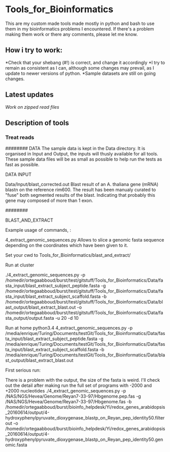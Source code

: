 # Tools_for_Bioinformatics
This are my custom made tools made mostly in python and bash to use them in my bioinformatics problems I encountered.
If there's a problem making them work or there any comments, please let me know.

## How i try to work:
*Check that your shebang (#!) is correct, and change it accordingly
*I try to remain as consistent as I can, although some changes may prevail, as I update to newer versions of python.
*Sample datasets are still on going changes.

## Latest updates
*Work on zipped read files*


## Description of tools

### Treat reads







########
DATA
The sample data is kept in the Data directory. It is organised in Input and Output, the inputs will thusly available for all tools. These sample data files will be as small as possible to help run the tests as fast as possible.

DATA INPUT

Data/Input/blast_corrected.out
	Blast result of an A. thaliana gene (mRNA) blastn on the reference rim600.
	The result has been manualy curated to "fuse" both segmented results of the blast.
	Indicating that probably this gene may composed of more than 1 exon.
	

########

BLAST_AND_EXTRACT

Example usage of commands, :

4_extract_genomic_sequences.py Allows to slice a genomic fasta sequence depending on the coordinates which have been given to it. 

Set your cwd to Tools_for_Bioinformatics/blast_and_extract/

Run at cluster

./4_extract_genomic_sequences.py -p /homedir/ortegaabboud/burst/test/gitstuff/Tools_for_Bioinformatics/Data/fasta_input/blast_extract_subject_peptide.fasta -g /homedir/ortegaabboud/burst/test/gitstuff/Tools_for_Bioinformatics/Data/fasta_input/blast_extract_subject_scaffold.fasta -b /homedir/ortegaabboud/burst/test/gitstuff/Tools_for_Bioinformatics/Data/blast_output/blast_extract_blast.out -o /homedir/ortegaabboud/burst/test/gitstuff/Tools_for_Bioinformatics/Data/fasta_output/output.fasta -u 20 -d 10


Run at home
python3.4 4_extract_genomic_sequences.py -p /media/enrique/Turing/Documents/testGit/Tools_for_Bioinformatics/Data/fasta_input/blast_extract_subject_peptide.fasta -g /media/enrique/Turing/Documents/testGit/Tools_for_Bioinformatics/Data/fasta_input/blast_extract_subject_scaffold.fasta -b /media/enrique/Turing/Documents/testGit/Tools_for_Bioinformatics/Data/blast_output/blast_extract_blast.out


First serious run:

There is a problem with the output, the size of the fasta is weird. I'll check out the detail after making run the full set of programs with -2000 and +2000 nucleotides
./4_extract_genomic_sequences.py -p /NAS/NGS/Hevea/Genome/Reyan7-33-97/Hbgenome.pep.fas -g /NAS/NGS/Hevea/Genome/Reyan7-33-97/Hbgenome.fas -b /homedir/ortegaabboud/burst/bioinfo_helpdesk/Yi/redox_genes_arabidopsis_20160614/output/4-hydroxyphenylpyruvate_dioxygenase_blastp_on_Reyan_pep_identity50.filterout -o /homedir/ortegaabboud/burst/bioinfo_helpdesk/Yi/redox_genes_arabidopsis_20160614/output/4-hydroxyphenylpyruvate_dioxygenase_blastp_on_Reyan_pep_identity50.genomic.fasta
